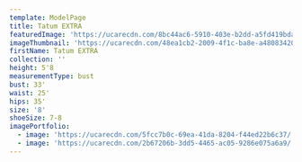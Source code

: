 ```yaml
---
template: ModelPage
title: Tatum EXTRA
featuredImage: 'https://ucarecdn.com/8bc44ac6-5910-403e-b2dd-a5fd419bdaac/'
imageThumbnail: 'https://ucarecdn.com/48ea1cb2-2009-4f1c-ba8e-a4808342060c/'
firstName: Tatum EXTRA
collection: ''
height: 5'8
measurementType: bust
bust: 33'
waist: 25'
hips: 35'
size: '8'
shoeSize: 7-8
imagePortfolio:
  - image: 'https://ucarecdn.com/5fcc7b0c-69ea-41da-8204-f44ed22b6c37/'
  - image: 'https://ucarecdn.com/2b67206b-3dd5-4465-ac05-9286e075a6a9/'
---
```


